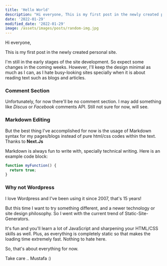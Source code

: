```yaml
---
title: 'Hello World'
description: "Hi everyone, This is my first post in the newly created personal site. I'm still in the early stages of the site development. So expect some changes in the coming weeks. However, I'll keep the design minimal as much as I can, as I hate busy-looking sites specially when it is about reading text such as blogs and articles."
date: '2022-01-29'
modified_date: '2022-01-29'
image: /assets/images/posts/random-img.jpg
---
```


Hi everyone, 

This is my first post in the newly created personal site. 

I'm still in the early stages of the site development. So expect some changes in the coming weeks. However, I'll keep the design minimal as much as I can, as I hate busy-looking sites specially when it is about reading text such as blogs and articles. 

### Comment Section

Unfortunately, for now there'll be no comment section. I may add something like *Discus* or *Facebook* comments API. Still not sure for now, will see.

### Markdown Editing

But the best thing I've accomplished for now is the usage of Markdown syntax for my pages/blogs instead of pure html/css codes within the text. Thanks to **Next.Js**

Markdown is always fun to write with, specially technical writing. Here is an example code block:

```js
function myFunction() {
  return true;
}
```



### Why not Wordpress

I love Wordpress and I've been using it since 2007, that's 15 years!

But this time I want to try something different, and a newer technology or site design philosophy. So I went with the current trend of Static-Site-Generators. 

It's fun and you'll learn a lot of JavaScript and sharpening your HTML/CSS skills as well. Plus, as everything is completely static so that makes the loading time extremely fast. Nothing to hate here.

So, that's about everything for now.

Take care .. Mustafa :)
